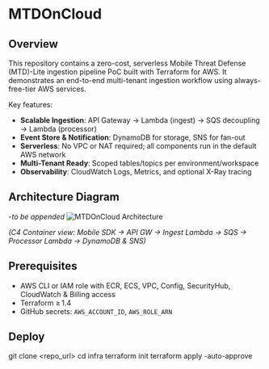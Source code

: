 # MTDOnCloud

## Overview
This repository contains a zero-cost, serverless Mobile Threat Defense (MTD)-Lite ingestion pipeline PoC built with Terraform for AWS. It demonstrates an end-to-end multi-tenant ingestion workflow using always-free-tier AWS services.

Key features:
- **Scalable Ingestion**: API Gateway → Lambda (ingest) → SQS decoupling → Lambda (processor)
- **Event Store & Notification**: DynamoDB for storage, SNS for fan-out
- **Serverless**: No VPC or NAT required; all components run in the default AWS network
- **Multi-Tenant Ready**: Scoped tables/topics per environment/workspace
- **Observability**: CloudWatch Logs, Metrics, and optional X-Ray tracing

## Architecture Diagram
*-to be appended*
![MTDOnCloud Architecture](architecture.png)

*(C4 Container view: Mobile SDK → API GW → Ingest Lambda → SQS → Processor Lambda → DynamoDB & SNS)*


## Prerequisites
- AWS CLI or IAM role with ECR, ECS, VPC, Config, SecurityHub, CloudWatch & Billing access  
- Terraform ≥ 1.4  
- GitHub secrets: `AWS_ACCOUNT_ID`, `AWS_ROLE_ARN`

## Deploy

git clone <repo_url>
cd infra
terraform init
terraform apply -auto-approve


